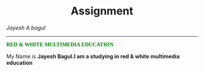 <h1 align="center">Assignment</h1>
<i style="width:20%">Jayesh A bagul<hr></gr></i>
<b style="color:green; font-family:Calibri;">RED & WHITE MULTIMEDIA EDUCATION</b>
<p>My Name is <b>Jayesh Bagul<b>.I am a studying in red & white multimedia education</p>

